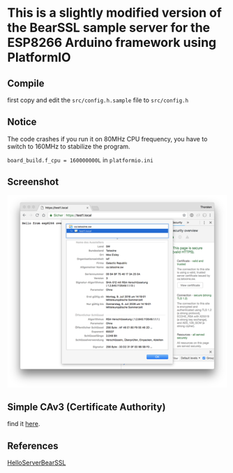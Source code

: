 # This is a slightly modified version of the BearSSL sample server for the ESP8266 Arduino framework using PlatformIO

## Compile
first copy and edit the `src/config.h.sample` file to `src/config.h`

## Notice
The code crashes if you run it on 80MHz CPU frequency, you have to switch to 160MHz to stabilize the program.

`board_build.f_cpu = 160000000L` in `platformio.ini`

## Screenshot
![](./img/screenshot.png)

## Simple CAv3 (Certificate Authority)
find it [here](https://github.com/thorsten-l/Simple-CAv3).

## References
[HelloServerBearSSL](https://github.com/esp8266/Arduino/blob/master/libraries/ESP8266WebServer/examples/HelloServerBearSSL/HelloServerBearSSL.ino)
